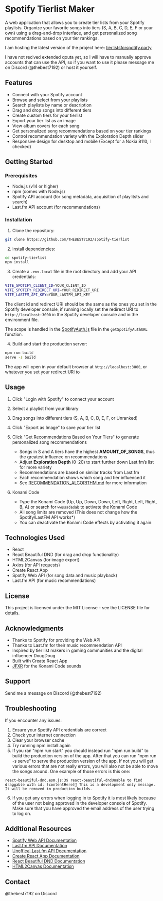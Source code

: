# Spotify Tierlist Maker

A web application that allows you to create tier lists from your Spotify playlists. Organize your favorite songs into tiers (S, A, B, C, D, E, F or your own) using a drag-and-drop interface, and get personalized song recommendations based on your tier rankings.

I am hosting the latest version of the project here: [tierlistsforspotify.party](https://tierlistsforspotify.party)

I have not recived extended qouta yet, so I will have to manually approve accounts that can use the API, so if you want to use it please message me on Discord (@thebest7192) or host it yourself.

## Features

- Connect with your Spotify account
- Browse and select from your playlists
- Search playlists by name or description
- Drag and drop songs into different tiers
- Create custom tiers for your tierlist
- Export your tier list as an image
- View album covers for each song
- Get personalized song recommendations based on your tier rankings
- Control recommendation variety with the Exploration Depth slider
- Responsive design for desktop and mobile (Except for a Nokia 8110, I checked)

## Getting Started

### Prerequisites

- Node.js (v14 or higher)
- npm (comes with Node.js)
- Spotify API account (for song metadata, acquisition of playlitsts and search)
- Last.fm API account (for recommendations)

### Installation

1. Clone the repository:
```bash
git clone https://github.com/THEBEST7192/spotify-tierlist
```

2. Install dependencies:
```bash
cd spotify-tierlist
npm install
```

3. Create a `.env.local` file in the root directory and add your API credentials:
```bash
VITE_SPOTIFY_CLIENT_ID=YOUR_CLIENT_ID
VITE_SPOTIFY_REDIRECT_URI=YOUR_REDIRECT_URI
VITE_LASTFM_API_KEY=YOUR_LASTFM_API_KEY
```

The client id and redirect URI should be the same as the ones you set in the Spotify developer console, if running locally set the redirect URI to `http://localhost:3000` in the Spotify developer console and in the environment file.

The scope is handled in the [SpotifyAuth.js](src/utils/SpotifyAuth.js) file in the `getSpotifyAuthURL` function.

4. Build and start the production server:
```bash
npm run build
serve -s build
```

The app will open in your default browser at `http://localhost:3000`, or whatever you set your redirect URI to

## Usage

1. Click "Login with Spotify" to connect your account
2. Select a playlist from your library
3. Drag songs into different tiers (S, A, B, C, D, E, F, or Unranked)
4. Click "Export as Image" to save your tier list
5. Click "Get Recommendations Based on Your Tiers" to generate personalized song recommendations
   - Songs in S and A tiers have the highest **AMOUNT_OF_SONGS**, thus the greatest influence on recommendations
   - Adjust **Exploration Depth** (0–20) to start further down Last.fm’s list for more variety
   - Recommendations are based on similar tracks from Last.fm
   - Each recommendation shows which song and tier influenced it
   - See [RECOMMENDATION_ALGORITHM.md](DOCS_AND_OTHER_INFO\RECOMMENDATION_ALGORITHM.md) for more information

6. Konami Code
   - Type the Konami Code (Up, Up, Down, Down, Left, Right, Left, Right, B, A) or search for `wwssadadab` to activate the Konami Code
   - All song limits are removed (This does not change how the Spotify/LastFM API works*)
   - You can deactivate the Konami Code effects by activating it again

## Technologies Used

- React
- React Beautiful DND (for drag and drop functionality)
- HTML2Canvas (for image export)
- Axios (for API requests)
- Create React App
- Spotify Web API (for song data and music playback)
- Last.fm API (for music recommendations)

## License

This project is licensed under the MIT License - see the LICENSE file for details.

## Acknowledgments

- Thanks to Spotify for providing the Web API
- Thanks to Last.fm for their music recommendation API
- Inspired by tier list makers in gaming communities and the digital influencer DougDoug
- Built with Create React App
- [JFXR](https://jfxr.frozenfractal.com) for the Konami Code sounds

## Support

Send me a message on Discord (@thebest7192)

## Troubleshooting

If you encounter any issues:

1. Ensure your Spotify API credentials are correct
2. Check your internet connection
3. Clear your browser cache
4. Try running npm install again
5. If you ran "npm run start" you should instead run "npm run build" to build the production version of the app. After that you can run "npm run -s serve" to serve the production version of the app. If not you will get various errors that are not really errors, you will also not be able to move the songs around.
One example of those errors is this one:
```
react-beautiful-dnd.esm.js:39 react-beautiful-dndUnable to find draggable with id: (contentHere)👷‍ This is a development only message. It will be removed in production builds.
```
6. If you get any errors when logging in to Spotify it is most likely because of the user not being approved in the developer console of Spotify. Make sure that you have approved the email address of the user trying to log on.

## Additional Resources

- [Spotify Web API Documentation](https://developer.spotify.com/documentation/web-api/)
- [Last.fm API Documentation](https://www.last.fm/api)
- [Unoffical Last.fm API Documentation](https://lastfm-docs.github.io/api-docs/)
- [Create React App Documentation](https://create-react-app.dev/docs)
- [React Beautiful DND Documentation](https://react-beautiful-dnd.netlify.app/docs/getting-started)
- [HTML2Canvas Documentation](https://html2canvas.hertzen.com/documentation)

## Contact
@thebest7192 on Discord